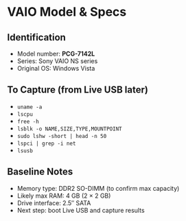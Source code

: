 # VAIO Model & Specs

## Identification
- Model number: **PCG-7142L**
- Series: Sony VAIO NS series
- Original OS: Windows Vista

## To Capture (from Live USB later)
- `uname -a`
- `lscpu`
- `free -h`
- `lsblk -o NAME,SIZE,TYPE,MOUNTPOINT`
- `sudo lshw -short | head -n 50`
- `lspci | grep -i net`
- `lsusb`

## Baseline Notes
- Memory type: DDR2 SO-DIMM (to confirm max capacity)
- Likely max RAM: 4 GB (2 × 2 GB)
- Drive interface: 2.5″ SATA
- Next step: boot Live USB and capture results
